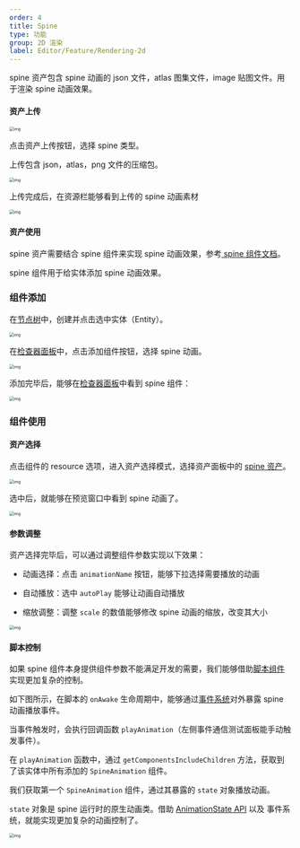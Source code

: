 ```yaml
---
order: 4
title: Spine
type: 功能
group: 2D 渲染
label: Editor/Feature/Rendering-2d
---
```


spine 资产包含 spine 动画的 json 文件，atlas 图集文件，image 贴图文件。用于渲染 spine 动画效果。


#### 资产上传

<img src="https://gw.alipayobjects.com/zos/OasisHub/fc3bf547-728d-43f3-8744-2b9d500469c3/1626680500571-3e7ab1a2-4991-4f7f-b219-9b6643b69247.png" alt="img" style="zoom:50%;" />

点击资产上传按钮，选择 spine 类型。

上传包含 json，atlas，png 文件的压缩包。

<img src="https://gw.alipayobjects.com/zos/OasisHub/cb928a1b-c74a-48d2-a730-047a7a9eabc1/1626681056140-56a07cc8-641f-4245-9137-dd2d9346971d.png" alt="img" style="zoom: 50%;" />

上传完成后，在资源栏能够看到上传的 spine 动画素材

<img src="https://gw.alipayobjects.com/zos/OasisHub/c4a394e4-e2ba-4f15-b2ba-8a090fa3f128/1626681082986-4901246a-646e-4dbf-b50d-d23da7bf4099.png" alt="img" style="zoom:50%;" />

#### 资产使用

spine 资产需要结合 spine 组件来实现 spine 动画效果，参考[ spine 组件文档](${docs}editor-component-spine-cn)。

spine 组件用于给实体添加 spine 动画效果。



### 组件添加

在[节点树](${docs}editor-hierarchy-cn)中，创建并点击选中实体（Entity）。

<img src="https://gw.alipayobjects.com/zos/OasisHub/4db9a2d5-9a37-4a27-b2a1-0aafb30ad5cd/1626681634222-8beabf17-8f7f-43de-8310-d18e32e27eac.png" alt="img" style="zoom:50%;" />

在[检查器面板](${docs}editor-inspector-cn)中，点击添加组件按钮，选择 spine 动画。

<img src="https://gw.alipayobjects.com/zos/OasisHub/08c20b89-7df9-4d7d-a961-86e6382e7657/1626750041954-834ddb16-f66e-4f7b-b2b5-112f580e3714.png" alt="img" style="zoom:50%;" />

添加完毕后，能够在[检查器面板](${docs}editor-inspector-cn)中看到 spine 组件：

<img src="https://gw.alipayobjects.com/zos/OasisHub/f63e85bf-2f1f-42a7-bd60-f03db615785b/1626682071627-aa55a319-fd35-44b4-adae-98fcababca86.png" alt="img" style="zoom:50%;" />



### 组件使用

#### 资产选择

点击组件的 resource 选项，进入资产选择模式，选择资产面板中的 [spine 资产](${docs}editor-resource-spine-cn)。

<img src="https://gw.alipayobjects.com/zos/OasisHub/3177ad2d-d4a2-4390-95b9-0b11dc142f70/1626750237947-f457782d-807c-4a04-87fa-10f99dbb1a0b.png" alt="img" style="zoom:50%;" />

选中后，就能够在预览窗口中看到 spine 动画了。

<img src="https://gw.alipayobjects.com/zos/OasisHub/6b7cb0dd-6a23-448d-8f8c-17ff3978e06d/1626682342975-ec2ac65d-9b72-48ce-9803-0ea27c061c69.png" alt="img" style="zoom:50%;" />

#### 参数调整

资产选择完毕后，可以通过调整组件参数实现以下效果：

- 动画选择：点击 `animationName` 按钮，能够下拉选择需要播放的动画
- 自动播放：选中 `autoPlay` 能够让动画自动播放

- 缩放调整：调整 `scale` 的数值能够修改 spine 动画的缩放，改变其大小

<img src="https://gw.alipayobjects.com/zos/OasisHub/db05bb60-79a9-486d-bec5-2e5519d047b8/1626682566952-675311f9-5cb0-4bc1-86fa-2717ac9e23cc.png" alt="img" style="zoom:50%;" />

#### 脚本控制

如果 spine 组件本身提供组件参数不能满足开发的需要，我们能够借助[脚本组件](${docs}editor-component-script-cn)实现更加复杂的控制。

如下图所示，在脚本的 `onAwake` 生命周期中，能够通过[事件系统](${docs}editor-script-communication-cn)对外暴露 spine 动画播放事件。

当事件触发时，会执行回调函数 `playAnimation`（左侧事件通信测试面板能手动触发事件）。

在 `playAnimation` 函数中，通过 `getComponentsIncludeChildren` 方法，获取到了该实体中所有添加的 `SpineAnimation` 组件。

我们获取第一个 `SpineAnimation` 组件，通过其暴露的 `state` 对象播放动画。

`state` 对象是 spine 运行时的原生动画类。借助 [AnimationState API](http://zh.esotericsoftware.com/spine-api-reference#AnimationState) 以及 事件系统，就能实现更加复杂的动画控制了。

<img src="https://gw.alipayobjects.com/zos/OasisHub/410b495b-8078-4357-857f-5cec6f51dcf0/1626751647820-7681d1b3-1f36-45eb-9fbd-0516b6c2612f.png" alt="img" style="zoom:50%;" />
